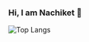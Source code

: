### Hi, I am Nachiket 👋

<!--
**nachiketjoshi19/nachiketjoshi19** is a ✨ _special_ ✨ repository because its `README.md` (this file) appears on your GitHub profile.

Here are some ideas to get you started:

- 🔭 I’m currently working on ...
- 🌱 I’m currently learning ...
- 👯 I’m looking to collaborate on ...
- 🤔 I’m looking for help with ...
- 💬 Ask me about ...
- 📫 How to reach me: ...
- 😄 Pronouns: ...
- ⚡ Fun fact: ...
![Nachiket's github stats](https://github-readme-stats.vercel.app/api?username=nachiketjoshi19&show_icons=true)
-->

![Top Langs](https://github-readme-stats.vercel.app/api/top-langs/?username=nachiketjoshi19&layout=compact)
